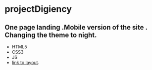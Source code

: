 # projectDigiency
## One page landing .Mobile version of the site . Changing the theme to night.
- HTML5
- CSS3
- JS
- [link to layout](https://www.figma.com/file/28wQqlnjIzZYuk0UyOFmFU/Multipurpose-Landing-Page%2C-Website-Template?node-id=316%3A2787).
